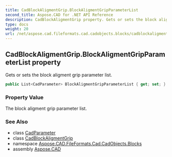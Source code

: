 ```yaml
---
title: CadBlockAligmentGrip.BlockAligmentGripParameterList
second_title: Aspose.CAD for .NET API Reference
description: CadBlockAligmentGrip property. Gets or sets the block aligment grip parameter list
type: docs
weight: 20
url: /net/aspose.cad.fileformats.cad.cadobjects.blocks/cadblockaligmentgrip/blockaligmentgripparameterlist/
---
```

## CadBlockAligmentGrip.BlockAligmentGripParameterList property

Gets or sets the block aligment grip parameter list.

```csharp
public List<CadParameter> BlockAligmentGripParameterList { get; set; }
```

### Property Value

The block aligment grip parameter list.

### See Also

* class [CadParameter](../../../aspose.cad.fileformats.cad.cadparameters/cadparameter/)
* class [CadBlockAligmentGrip](../)
* namespace [Aspose.CAD.FileFormats.Cad.CadObjects.Blocks](../../cadblockaligmentgrip/)
* assembly [Aspose.CAD](../../../)


